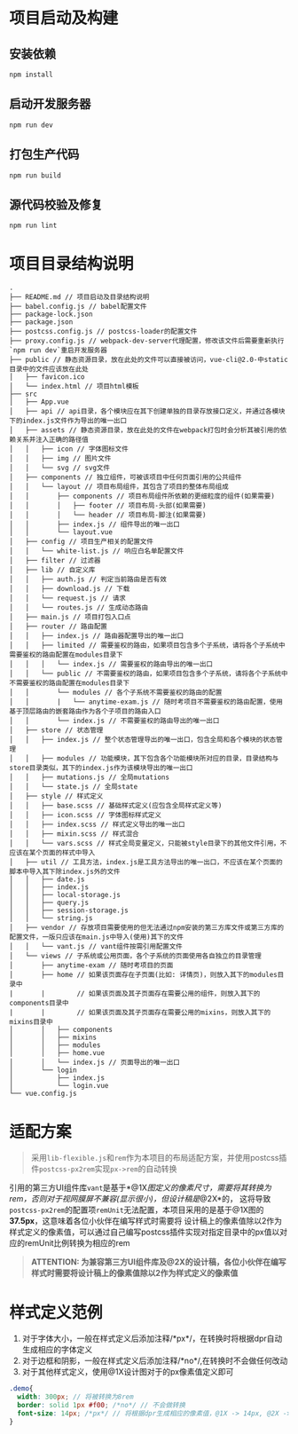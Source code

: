 # 项目启动及构建
## 安装依赖
```
npm install
```

## 启动开发服务器
```
npm run dev
```

## 打包生产代码
```
npm run build
```

## 源代码校验及修复
```
npm run lint
```

# 项目目录结构说明
```
.
├── README.md // 项目启动及目录结构说明
├── babel.config.js // babel配置文件
├── package-lock.json
├── package.json
├── postcss.config.js // postcss-loader的配置文件
├── proxy.config.js // webpack-dev-server代理配置，修改该文件后需要重新执行`npm run dev`重启开发服务器
├── public // 静态资源目录，放在此处的文件可以直接被访问，vue-cli@2.0-中static目录中的文件应该放在此处
│   ├── favicon.ico
│   └── index.html // 项目html模板
├── src
│   ├── App.vue
│   ├── api // api目录，各个模块应在其下创建单独的目录存放接口定义，并通过各模块下的index.js文件作为导出的唯一出口
│   ├── assets // 静态资源目录，放在此处的文件在webpack打包时会分析其被引用的依赖关系并注入正确的路径值
│   │   ├── icon // 字体图标文件
│   │   ├── img // 图片文件
│   │   └── svg // svg文件
│   ├── components // 独立组件，可被该项目中任何页面引用的公共组件
│   │   └── layout // 项目布局组件，其包含了项目的整体布局组成
│   │       ├── components // 项目布局组件所依赖的更细粒度的组件(如果需要)
│   │       │   ├── footer // 项目布局-头部(如果需要)
│   │       │   └── header // 项目布局-脚注(如果需要)
│   │       ├── index.js // 组件导出的唯一出口
│   │       └── layout.vue
│   ├── config // 项目生产相关的配置文件
│   │   └── white-list.js // 响应白名单配置文件
│   ├── filter // 过滤器
│   ├── lib // 自定义库
│   │   ├── auth.js // 判定当前路由是否有效
│   │   ├── download.js // 下载
│   │   └── request.js // 请求
│   │   └── routes.js // 生成动态路由
│   ├── main.js // 项目打包入口点
│   ├── router // 路由配置
│   │   ├── index.js // 路由器配置导出的唯一出口
│   │   ├── limited // 需要鉴权的路由，如果项目包含多个子系统，请将各个子系统中需要鉴权的路由配置在modules目录下
│   │   │   └── index.js // 需要鉴权的路由导出的唯一出口
│   │   └── public // 不需要鉴权的路由，如果项目包含多个子系统，请将各个子系统中不需要鉴权的路由配置在modules目录下
│   │       └── modules // 各个子系统不需要鉴权的路由的配置
│   │       |   └── anytime-exam.js // 随时考项目不需要鉴权的路由配置，使用基于顶层路由的嵌套路由作为各个子项目的路由入口
│   │       └── index.js // 不需要鉴权的路由导出的唯一出口
│   ├── store // 状态管理
│   │   ├── index.js // 整个状态管理导出的唯一出口，包含全局和各个模块的状态管理
│   │   ├── modules // 功能模块，其下包含各个功能模块所对应的目录，目录结构与store目录类似，其下的index.js作为该模块导出的唯一出口
│   │   ├── mutations.js // 全局mutations
│   │   └── state.js // 全局state
│   ├── style // 样式定义
│   │   ├── base.scss // 基础样式定义(应包含全局样式定义等)
│   │   ├── icon.scss // 字体图标样式定义
│   │   ├── index.scss // 样式定义导出的唯一出口
│   │   ├── mixin.scss // 样式混合
│   │   └── vars.scss // 样式全局变量定义，只能被style目录下的其他文件引用，不应该在某个页面的样式中导入
│   ├── util // 工具方法，index.js是工具方法导出的唯一出口，不应该在某个页面的脚本中导入其下除index.js外的文件
│   │   ├── date.js
│   │   ├── index.js
│   │   ├── local-storage.js
│   │   ├── query.js
│   │   ├── session-storage.js
│   │   └── string.js
│   ├── vendor // 存放项目需要使用的但无法通过npm安装的第三方库文件或第三方库的配置文件，一版只应该在main.js中导入(使用)其下的文件
│   │   └── vant.js // vant组件按需引用配置文件
│   └── views // 子系统或公用页面，各个子系统的页面使用各自独立的目录管理
│       ├── anytime-exam // 随时考项目的页面
│       ├── home // 如果该页面存在子页面(比如: 详情页)，则放入其下的modules目录中
|       |        // 如果该页面及其子页面存在需要公用的组件，则放入其下的components目录中
|       |        // 如果该页面及其子页面存在需要公用的mixins，则放入其下的mixins目录中
│       │   ├── components
│       │   ├── mixins
│       │   ├── modules
│       │   ├── home.vue
│       │   └── index.js // 页面导出的唯一出口
│       └── login
│           ├── index.js
│           └── login.vue
└── vue.config.js
```

# 适配方案
> 采用`lib-flexible.js`和`rem`作为本项目的布局适配方案，并使用postcss插件`postcss-px2rem`实现`px->rem`的自动转换

引用的第三方UI组件库`vant`是基于*@1X*图定义的像素尺寸，需要将其转换为rem，否则对于视网膜屏不兼容(显示很小)，但设计稿是*@2X*的，
这将导致`postcss-px2rem`的配置项`remUnit`无法配置，本项目采用的是基于@1X图的**37.5px**，这意味着各位小伙伴在编写样式时需要将
设计稿上的像素值除以2作为样式定义的像素值，可以通过自己编写postcss插件实现对指定目录中的px值以对应的remUnit比例转换为相应的rem

> **ATTENTION: 为兼容第三方UI组件库及@2X的设计稿，各位小伙伴在编写样式时需要将设计稿上的像素值除以2作为样式定义的像素值**

# 样式定义范例
1. 对于字体大小，一般在样式定义后添加注释/\*px\*/，在转换时将根据dpr自动生成相应的字体定义
2. 对于边框和阴影，一般在样式定义后添加注释/\*no\*/,在转换时不会做任何改动
3. 对于其他样式定义，使用@1X设计图对于的px像素值定义即可

```scss
.demo{
  width: 300px; // 将被转换为8rem
  border: solid 1px #f00; /*no*/ // 不会做转换
  font-size: 14px; /*px*/ // 将根据dpr生成相应的像素值，@1X -> 14px, @2X -> 28px, @3X -> 42px
}
```

